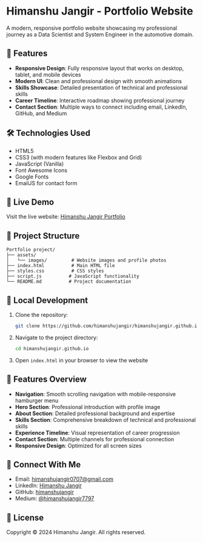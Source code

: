 # Himanshu Jangir - Portfolio Website

A modern, responsive portfolio website showcasing my professional journey as a Data Scientist and System Engineer in the automotive domain.

## 🌟 Features

- **Responsive Design**: Fully responsive layout that works on desktop, tablet, and mobile devices
- **Modern UI**: Clean and professional design with smooth animations
- **Skills Showcase**: Detailed presentation of technical and professional skills
- **Career Timeline**: Interactive roadmap showing professional journey
- **Contact Section**: Multiple ways to connect including email, LinkedIn, GitHub, and Medium

## 🛠️ Technologies Used

- HTML5
- CSS3 (with modern features like Flexbox and Grid)
- JavaScript (Vanilla)
- Font Awesome Icons
- Google Fonts
- EmailJS for contact form

## 🚀 Live Demo

Visit the live website: [Himanshu Jangir Portfolio](https://himanshujangir.github.io)

## 📂 Project Structure

```
Portfolio project/
├── assets/
│   └── images/         # Website images and profile photos
├── index.html          # Main HTML file
├── styles.css          # CSS styles
├── script.js          # JavaScript functionality
└── README.md          # Project documentation
```

## 🔧 Local Development

1. Clone the repository:
   ```bash
   git clone https://github.com/himanshujangir/himanshujangir.github.io.git
   ```

2. Navigate to the project directory:
   ```bash
   cd himanshujangir.github.io
   ```

3. Open `index.html` in your browser to view the website

## 📱 Features Overview

- **Navigation**: Smooth scrolling navigation with mobile-responsive hamburger menu
- **Hero Section**: Professional introduction with profile image
- **About Section**: Detailed professional background and expertise
- **Skills Section**: Comprehensive breakdown of technical and professional skills
- **Experience Timeline**: Visual representation of career progression
- **Contact Section**: Multiple channels for professional connection
- **Responsive Design**: Optimized for all screen sizes

## 🤝 Connect With Me

- Email: himanshujangir0707@gmail.com
- LinkedIn: [Himanshu Jangir](https://www.linkedin.com/in/himanshu-jangir)
- GitHub: [himanshujangir](https://github.com/himanshujangir)
- Medium: [@himanshujangir7797](https://medium.com/@himanshujangir7797)

## 📄 License

Copyright © 2024 Himanshu Jangir. All rights reserved. 
